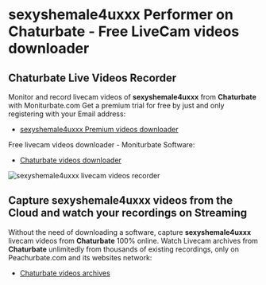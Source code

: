 # sexyshemale4uxxx Performer on Chaturbate - Free LiveCam videos downloader

## Chaturbate Live Videos Recorder

Monitor and record livecam videos of **sexyshemale4uxxx** from **Chaturbate** with Moniturbate.com
Get a premium trial for free by just and only registering with your Email address:
* [sexyshemale4uxxx Premium videos downloader](https://moniturbate.com/request-demo-licence-key.html)

Free livecam videos downloader - Moniturbate Software:
* [Chaturbate videos downloader](https://moniturbate.com/moniturbate-download-software.html)

![sexyshemale4uxxx livecam videos recorder](https://peachurnet.com/templates/moniturbate-software.png)


## Capture sexyshemale4uxxx videos from the Cloud and watch your recordings on Streaming

Without the need of downloading a software, capture **sexyshemale4uxxx** livecam videos from **Chaturbate** 100% online.
Watch Livecam archives from **Chaturbate** unlimitedly from thousands of existing recordings, only on Peachurbate.com and its websites network:
* [Chaturbate videos archives](https://peachurnet.com/)